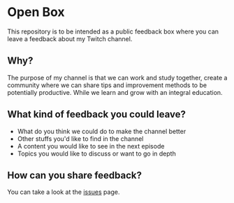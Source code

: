 # Open Box
This repository is to be intended as a public feedback box where you can leave a feedback about my Twitch channel.

## Why?

The purpose of my channel is that we can work and study together, create a community where we can share tips and improvement methods to be potentially productive. While we learn and grow with an integral education. 

## What kind of feedback you could leave?

- What do you think we could do to make the channel better
- Other stuffs you'd like to find in the channel
- A content you would like to see in the next episode
- Topics you would like to discuss or want to go in depth

## How can you share feedback?

You can take a look at the [issues](https://github.com/piktonus97m/twitch-feedback/issues) page. 

